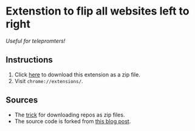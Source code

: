 # Extenstion to flip all websites left to right

*Useful for telepromters!*

## Instructions

1. Click [here](https://github.com/treuille/flip-chrome-extension/zipball/master/) to download this extension as a zip file.
2. Visit `chrome://extensions/`.

## Sources

* The [trick](https://stackoverflow.com/questions/2751227/%20-to-download-source-in-zip-format-from-github) for downloading repos as zip files.
* The source code is forked from [this blog post](https://blog.lateral.io/2016/04/create-chrome-extension-modify-websites-html-css/).
